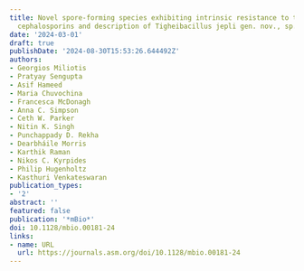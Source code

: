 ```yaml
---
title: Novel spore-forming species exhibiting intrinsic resistance to third- and fourth-generation
  cephalosporins and description of Tigheibacillus jepli gen. nov., sp. nov.
date: '2024-03-01'
draft: true
publishDate: '2024-08-30T15:53:26.644492Z'
authors:
- Georgios Miliotis
- Pratyay Sengupta
- Asif Hameed
- Maria Chuvochina
- Francesca McDonagh
- Anna C. Simpson
- Ceth W. Parker
- Nitin K. Singh
- Punchappady D. Rekha
- Dearbháile Morris
- Karthik Raman
- Nikos C. Kyrpides
- Philip Hugenholtz
- Kasthuri Venkateswaran
publication_types:
- '2'
abstract: ''
featured: false
publication: '*mBio*'
doi: 10.1128/mbio.00181-24
links:
- name: URL
  url: https://journals.asm.org/doi/10.1128/mbio.00181-24
---
```


